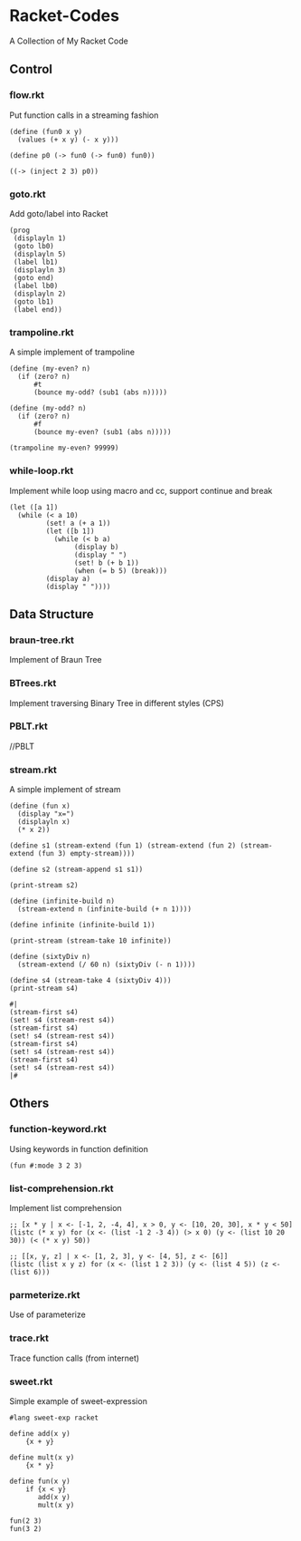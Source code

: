 # Racket-Codes

A Collection of My Racket Code

## Control

### flow.rkt

Put function calls in a streaming fashion

```racket
(define (fun0 x y)
  (values (+ x y) (- x y)))

(define p0 (-> fun0 (-> fun0) fun0))

((-> (inject 2 3) p0))
```

### goto.rkt

Add goto/label into Racket

```racket
(prog
 (displayln 1)
 (goto lb0)
 (displayln 5)
 (label lb1)
 (displayln 3)
 (goto end)
 (label lb0)
 (displayln 2)
 (goto lb1)
 (label end))
```

### trampoline.rkt

A simple implement of trampoline

```
(define (my-even? n)
  (if (zero? n)
      #t
      (bounce my-odd? (sub1 (abs n)))))

(define (my-odd? n)
  (if (zero? n)
      #f
      (bounce my-even? (sub1 (abs n)))))

(trampoline my-even? 99999)
```

### while-loop.rkt

Implement while loop using macro and cc, support continue and break

```racket
(let ([a 1])
  (while (< a 10)
         (set! a (+ a 1))
         (let ([b 1])
           (while (< b a)
                (display b)
                (display " ")
                (set! b (+ b 1))
                (when (= b 5) (break)))
         (display a)
         (display " "))))
```

## Data Structure

### braun-tree.rkt

Implement of Braun Tree

### BTrees.rkt

Implement traversing Binary Tree in different styles (CPS)

### PBLT.rkt

//PBLT

### stream.rkt

A simple implement of stream

```racket
(define (fun x)
  (display "x=")
  (displayln x)
  (* x 2))

(define s1 (stream-extend (fun 1) (stream-extend (fun 2) (stream-extend (fun 3) empty-stream))))

(define s2 (stream-append s1 s1))

(print-stream s2)

(define (infinite-build n)
  (stream-extend n (infinite-build (+ n 1))))

(define infinite (infinite-build 1))

(print-stream (stream-take 10 infinite))

(define (sixtyDiv n)
  (stream-extend (/ 60 n) (sixtyDiv (- n 1))))

(define s4 (stream-take 4 (sixtyDiv 4)))
(print-stream s4)

#|
(stream-first s4)
(set! s4 (stream-rest s4))
(stream-first s4)
(set! s4 (stream-rest s4))
(stream-first s4)
(set! s4 (stream-rest s4))
(stream-first s4)
(set! s4 (stream-rest s4))
|#
```

## Others

### function-keyword.rkt

Using keywords in function definition

```racket
(fun #:mode 3 2 3)
```

### list-comprehension.rkt

Implement list comprehension

```racket
;; [x * y | x <- [-1, 2, -4, 4], x > 0, y <- [10, 20, 30], x * y < 50]
(listc (* x y) for (x <- (list -1 2 -3 4)) (> x 0) (y <- (list 10 20 30)) (< (* x y) 50))

;; [[x, y, z] | x <- [1, 2, 3], y <- [4, 5], z <- [6]]
(listc (list x y z) for (x <- (list 1 2 3)) (y <- (list 4 5)) (z <- (list 6)))
```

### parmeterize.rkt

Use of parameterize

### trace.rkt

Trace function calls (from internet)

### sweet.rkt

Simple example of sweet-expression

```racket
#lang sweet-exp racket

define add(x y)
    {x + y}

define mult(x y)
    {x * y}

define fun(x y)
    if {x < y}
       add(x y)
       mult(x y)

fun(2 3)
fun(3 2)
```